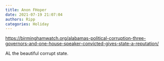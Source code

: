 ```yaml
---
title: Anon FHoper
date: 2021-07-19 21:07:04
authors: Ripp
categories: Holiday
---
```


 https://birminghamwatch.org/alabamas-political-corruption-three-governors-and-one-house-speaker-convicted-gives-state-a-reputation/

AL the beautiful corrupt state.